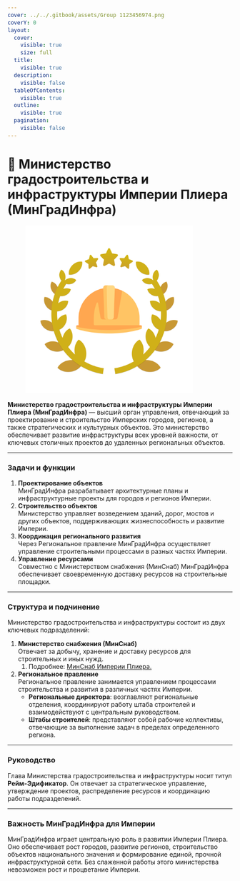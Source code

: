 ```yaml
---
cover: ../../.gitbook/assets/Group 1123456974.png
coverY: 0
layout:
  cover:
    visible: true
    size: full
  title:
    visible: true
  description:
    visible: false
  tableOfContents:
    visible: true
  outline:
    visible: true
  pagination:
    visible: false
---
```


# 🌆 Министерство градостроительства и инфраструктуры Империи Плиера (МинГрадИнфра)

<figure><img src="../../.gitbook/assets/Group 1123456975.png" alt="" width="375"><figcaption></figcaption></figure>

**Министерство градостроительства и инфраструктуры Империи Плиера (МинГрадИнфра)** — высший орган управления, отвечающий за проектирование и строительство Имперских городов, регионов, а также стратегических и культурных объектов. Это министерство обеспечивает развитие инфраструктуры всех уровней важности, от ключевых столичных проектов до удаленных региональных объектов.

***

### **Задачи и функции**

1. **Проектирование объектов**\
   МинГрадИнфра разрабатывает архитектурные планы и инфраструктурные проекты для городов и регионов Империи.
2. **Строительство объектов**\
   Министерство управляет возведением зданий, дорог, мостов и других объектов, поддерживающих жизнеспособность и развитие Империи.
3. **Координация регионального развития**\
   Через Региональное правление МинГрадИнфра осуществляет управление строительными процессами в разных частях Империи.
4. **Управление ресурсами**\
   Совместно с Министерством снабжения (МинСнаб) МинГрадИнфра обеспечивает своевременную доставку ресурсов на строительные площадки.

***

### **Структура и подчинение**

Министерство градостроительства и инфраструктуры состоит из двух ключевых подразделений:

1. **Министерство снабжения (МинСнаб)**\
   Отвечает за добычу, хранение и доставку ресурсов для строительных и иных нужд.&#x20;
   1. Подробнее: [МинСнаб Империи Плиера.](minsnab.md)
2. **Региональное правление**\
   Региональное правление занимается управлением процессами строительства и развития в различных частях Империи.
   * **Региональные директора**: возглавляют региональные отделения, координируют работу штаба строителей и взаимодействуют с центральным руководством.
   * **Штабы строителей**: представляют собой рабочие коллективы, отвечающие за выполнение задач в пределах определенного региона.

***

### **Руководство**

Глава Министерства градостроительства и инфраструктуры носит титул **Рейм-Эдификатор**. Он отвечает за стратегическое управление, утверждение проектов, распределение ресурсов и координацию работы подразделений.

***

### **Важность МинГрадИнфра для Империи**

МинГрадИнфра играет центральную роль в развитии Империи Плиера. Оно обеспечивает рост городов, развитие регионов, строительство объектов национального значения и формирование единой, прочной инфраструктурной сети. Без слаженной работы этого министерства невозможен рост и процветание Империи.
